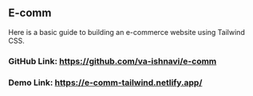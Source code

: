  ## E-comm 
 Here is a basic guide to building an e-commerce website using Tailwind CSS.
### GitHub Link: https://github.com/va-ishnavi/e-comm
### Demo Link: https://e-comm-tailwind.netlify.app/
